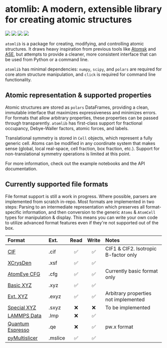 # atomlib: A modern, extensible library for creating atomic structures
[![][ci-badge]][ci-url] [![][commit-badge]][commit-url] [![][docs-stable-badge]][docs-stable-url] [![][docs-dev-badge]][docs-dev-url]

`atomlib` is a package for creating, modifying, and controlling atomic structures. It draws heavy inspiration from previous tools like [Atomsk][atomsk] and [ASE][ase], but attempts to provide a cleaner, more consistent interface that can be used from Python or a command line.

`atomlib` has minimal dependencies: `numpy`, `scipy`, and `polars` are required for core atom structure manipulation, and `click` is required for command line functionality.

## Atomic representation & supported properties

Atomic structures are stored as `polars` DataFrames, providing a clean, immutable interface that maximizes expressiveness and minimizes errors.
For formats that allow arbitrary properties, these properties can be passed through transparently. `atomlib` has first-class support for fractional occupancy, Debye-Waller factors, atomic forces, and labels.

Translational symmetry is stored in `Cell` objects, which represent a fully generic cell. Atoms can be modified in any coordinate system that makes sense (global, local real-space, cell fraction, box fraction, etc.). Support for non-translational symmetry operations is limited at this point.

For more information, check out the example notebooks and the API documentation.

## Currently supported file formats

File format support is still a work in progress. Where possible, parsers are implemented from scratch in-repo.
Most formats are implemented in two steps: Parsing to an intermediate representation which preserves all format-specific information, and then conversion to the generic `Atoms` & `AtomCell` types for manipulation & display.
This means you can write your own code to utilize advanced format features even if they're not supported out of the box.

| Format                 | Ext.    | Read               | Write              | Notes |
| :--------------------- | :------ | :----------------: | :----------------: | :---- |
| [CIF][cif]             | .cif    | :white_check_mark: | :white_check_mark: | CIF1 & CIF2. Isotropic B-factor only |
| [XCrysDen][xsf]        | .xsf    | :white_check_mark: | :white_check_mark: |       |
| [AtomEye CFG][cfg]     | .cfg    | :white_check_mark: | :white_check_mark: | Currently basic format only |
| [Basic XYZ][xyz]       | .xyz    | :white_check_mark: | :white_check_mark: |       |
| [Ext. XYZ][xyz]        | .exyz   | :white_check_mark: | :white_check_mark: | Arbitrary properties not implemented |
| [Special XYZ][xyz]     | .sxyz   | :x:                | :x:                | To be implemented |
| [LAMMPS Data][lmp]     | .lmp    | :x:                | :white_check_mark: |       |
| [Quantum Espresso][qe] | .qe     | :x:                | :white_check_mark: | pw.x format  |
| [pyMultislicer][pyM]   | .mslice | :white_check_mark: | :white_check_mark: |       |

[atomsk]: https://atomsk.univ-lille.fr/
[ase]: https://wiki.fysik.dtu.dk/ase/
[cif]: https://www.iucr.org/resources/cif
[xsf]: http://www.xcrysden.org/doc/XSF.html
[cfg]: https://atomsk.univ-lille.fr/doc/en/format_cfg.html
[xyz]: https://atomsk.univ-lille.fr/doc/en/format_xyz.html
[lmp]: https://docs.lammps.org/read_data.html
[qe]: https://www.quantum-espresso.org/Doc/INPUT_PW.html
[pyM]: https://github.com/LeBeauGroup/pyMultislicer

[ci-badge]: https://github.com/hexane360/atomlib/workflows/CI/badge.svg
[ci-url]: https://github.com/hexane360/atomlib/actions?query=workflow%3ACI
[docs-dev-badge]: https://img.shields.io/badge/docs-dev-blue
[docs-dev-url]: https://hexane360.github.io/atomlib/dev/
[docs-stable-badge]: https://img.shields.io/badge/docs-stable-blue
[docs-stable-url]: https://hexane360.github.io/atomlib/latest/
[commit-badge]: https://img.shields.io/github/last-commit/hexane360/atomlib
[commit-url]: https://github.com/hexane360/atomlib/commits
